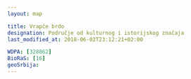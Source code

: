 ```yaml
---
layout: map

title: Vrapče brdo
designation: Područje od kulturnog i istorijskog značaja
last_modified_at: 2018-06-02T23:12:21+02:00

WDPA: [328862]
BioRaS: [16]
geoSrbija:
---
```

